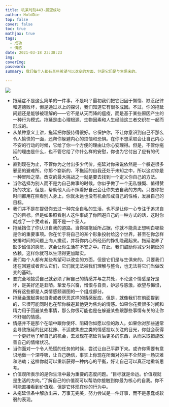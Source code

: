 ```yaml
---
title: 吼呆时刻443-展望成功
author: HoldDie
top: false
cover: false
toc: true
mathjax: true
tags:
  - 成功
  - 情感
date: 2021-03-18 23:38:23
img:
coverImg:
password:
summary: 我们每个人都有某些希望可以改变的方面，但是它们是与生俱来的。

---
```


![](https://cdn.jsdelivr.net/gh/asxing/img1/20210318233926.png)

- 拖延症不是这么简单的一件事，不是吗？最初我们把它归因于懒惰、缺乏纪律和道德败坏，但是通过以上的探讨，我们知道它有很多成因。不过，你的拖延问题还是能够被理解的——它不是从天而降的瘟疫，而是基于某些原因产生的一种行为模式。拖延是由心理根源、生物因素和人生经验这三者交织在一起而形成的。
- 从某种意义上讲，拖延把你服侍得很好。它保护你，不让你意识到自己不那么令人愉快的一面，还帮你躲避内心的烦恼和恐惧。在你不想采取会让自己内心不安的行动的时候，它给了你一个方便的理由让你心安理得。但是，不管你拖延的理由是什么，也不管它给了你什么样的安慰，你也为它付出了应有的代价。
- 直到现在为止，不管你为之付出多少代价，拖延对你来说依然是一个躲避很多邪恶的避难所。你那个崭新的、不拖延的自我还处于未知之中，所以这对你是一种冒险之举。改变的最大挑战之一就是要去找到一个定义你自己的方法。
- 当你选择为别人而不是为自己做事的时候，你似乎做了一个无私慷慨、值得赞扬的决定，但是，帮助他人而不照看好自己会让你失去自我的方向。只要你把时间都用在照看别人身上，你就永远也没有机会形成自己的性格，发展自己的目标。
- 我们并不是在提倡你去过一种完全自私的生活，也不是让你一心专注于追求自己的目标。但是如果照看别人这件事成了你回避自己的一种方式的话，这时你就成了一个受难者，而不是一个圣人。
- 拖延挡住了你认识自我的道路。当你被拖延所占据，你就不能真正想明白哪些是你的重要事项。你在忙于将自己的某个形象投射给这个世界，甚至在你怎样安排时间的问题上向人撒谎，并将你内心所经历的挣扎隐藏起来。拖延滋养了缺少诚信的感觉，这会让你生活在不安之中。在此，我们鼓励你减少对拖延的依赖，这样你就可以生活得更加踏实。
- 我们每个人都有某些希望可以改变的方面，但是它们是与生俱来的。只要我们还在回避或者否认它们，它们就无法被我们理解与整合，也无法将它们当做改变的基础。
- 要完全地接受自己就必须了解自己的情感并与之共处，不论这个情感是好是坏，是美好还是丑陋。挚爱与兴奋，憎恨与自责，妒忌与感激，欲望与悔恨，所有这些都是人类情感频谱图的一个组成部分。
- 拖延会激起类似自责或者厌恶这样的情感反应，但是，就像我们在前面提到的，它很可能同时也在帮你躲避其他更为焦灼的情感。如果你花费很多时间和精力用于回避某些事情，那么你很可能也是在躲避某些跟那些事情有关的让你不舒服的情感。
- 情感并不是那个在暗中跟你使坏、阻碍你如愿以偿的敌人。如果你对那些通常会导致拖延的比如犹豫、不适或焦虑之类的情感投以关注的目光，你就会获得一个更好地了解自己的机会，去发现在拖延背后更多的东西，从而采取措施改善自己的情绪状况。
- 当你面对一个令人恐慌的任务的时候，尝试让自己平静下来。或许你需要有意识地做一个深呼吸，让自己确信，事实上你现在所面对的并不全然是一场灾难和浩劫；这样你就可以重新获得一种内心的平衡，好让自己可以真正地重新思考。
- 价值观所表示的是你生活中最为重要的态度问题。“目标就是命运。价值观就是生活的方向。”了解自己的价值观可以帮助你接触到你最为核心的自我。你不可能直接看到价值观，但是它体现在你的行为中。
- 从拖延信条中解放出来，万事无完美，努力尝试是一件好事，而不是愚蠢或软弱的表现。